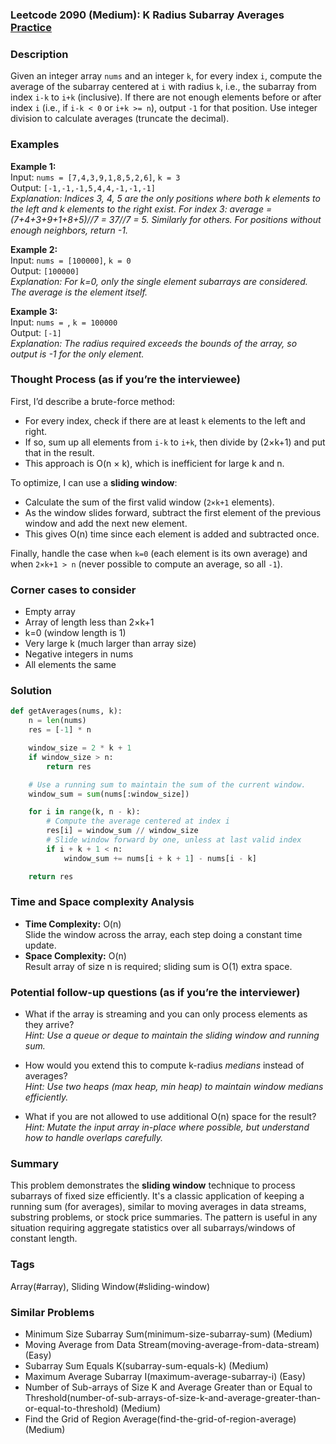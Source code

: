 ### Leetcode 2090 (Medium): K Radius Subarray Averages [Practice](https://leetcode.com/problems/k-radius-subarray-averages)

### Description  
Given an integer array `nums` and an integer `k`, for every index `i`, compute the average of the subarray centered at `i` with radius `k`, i.e., the subarray from index `i-k` to `i+k` (inclusive). If there are not enough elements before or after index `i` (i.e., if `i-k < 0` or `i+k >= n`), output `-1` for that position. Use integer division to calculate averages (truncate the decimal).

### Examples  

**Example 1:**  
Input: `nums = [7,4,3,9,1,8,5,2,6]`, `k = 3`  
Output: `[-1,-1,-1,5,4,4,-1,-1,-1]`  
*Explanation: Indices 3, 4, 5 are the only positions where both k elements to the left and k elements to the right exist. For index 3: average = (7+4+3+9+1+8+5)//7 = 37//7 = 5. Similarly for others. For positions without enough neighbors, return -1.*

**Example 2:**  
Input: `nums = [100000]`, `k = 0`  
Output: `[100000]`  
*Explanation: For k=0, only the single element subarrays are considered. The average is the element itself.*

**Example 3:**  
Input: `nums = `, `k = 100000`  
Output: `[-1]`  
*Explanation: The radius required exceeds the bounds of the array, so output is -1 for the only element.*

### Thought Process (as if you’re the interviewee)  
First, I’d describe a brute-force method:
- For every index, check if there are at least `k` elements to the left and right.
- If so, sum up all elements from `i-k` to `i+k`, then divide by (2×k+1) and put that in the result.
- This approach is O(n × k), which is inefficient for large k and n.

To optimize, I can use a **sliding window**:
- Calculate the sum of the first valid window (`2×k+1` elements).
- As the window slides forward, subtract the first element of the previous window and add the next new element.
- This gives O(n) time since each element is added and subtracted once.

Finally, handle the case when `k=0` (each element is its own average) and when `2×k+1 > n` (never possible to compute an average, so all `-1`).

### Corner cases to consider  
- Empty array
- Array of length less than 2×k+1
- k=0 (window length is 1)
- Very large k (much larger than array size)
- Negative integers in nums
- All elements the same

### Solution

```python
def getAverages(nums, k):
    n = len(nums)
    res = [-1] * n

    window_size = 2 * k + 1
    if window_size > n:
        return res

    # Use a running sum to maintain the sum of the current window.
    window_sum = sum(nums[:window_size])

    for i in range(k, n - k):
        # Compute the average centered at index i
        res[i] = window_sum // window_size
        # Slide window forward by one, unless at last valid index
        if i + k + 1 < n:
            window_sum += nums[i + k + 1] - nums[i - k]

    return res
```

### Time and Space complexity Analysis  

- **Time Complexity:** O(n)  
  Slide the window across the array, each step doing a constant time update.
- **Space Complexity:** O(n)  
  Result array of size n is required; sliding sum is O(1) extra space.

### Potential follow-up questions (as if you’re the interviewer)  

- What if the array is streaming and you can only process elements as they arrive?  
  *Hint: Use a queue or deque to maintain the sliding window and running sum.*

- How would you extend this to compute k-radius *medians* instead of averages?  
  *Hint: Use two heaps (max heap, min heap) to maintain window medians efficiently.*

- What if you are not allowed to use additional O(n) space for the result?  
  *Hint: Mutate the input array in-place where possible, but understand how to handle overlaps carefully.*

### Summary
This problem demonstrates the **sliding window** technique to process subarrays of fixed size efficiently. It's a classic application of keeping a running sum (for averages), similar to moving averages in data streams, substring problems, or stock price summaries. The pattern is useful in any situation requiring aggregate statistics over all subarrays/windows of constant length.

### Tags
Array(#array), Sliding Window(#sliding-window)

### Similar Problems
- Minimum Size Subarray Sum(minimum-size-subarray-sum) (Medium)
- Moving Average from Data Stream(moving-average-from-data-stream) (Easy)
- Subarray Sum Equals K(subarray-sum-equals-k) (Medium)
- Maximum Average Subarray I(maximum-average-subarray-i) (Easy)
- Number of Sub-arrays of Size K and Average Greater than or Equal to Threshold(number-of-sub-arrays-of-size-k-and-average-greater-than-or-equal-to-threshold) (Medium)
- Find the Grid of Region Average(find-the-grid-of-region-average) (Medium)